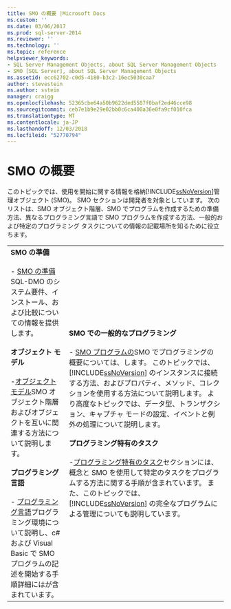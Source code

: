 ```yaml
---
title: SMO の概要 |Microsoft Docs
ms.custom: ''
ms.date: 03/06/2017
ms.prod: sql-server-2014
ms.reviewer: ''
ms.technology: ''
ms.topic: reference
helpviewer_keywords:
- SQL Server Management Objects, about SQL Server Management Objects
- SMO [SQL Server], about SQL Server Management Objects
ms.assetid: ecc62702-c0d5-4180-b3c2-16ec5030caa7
author: stevestein
ms.author: sstein
manager: craigg
ms.openlocfilehash: 52365cbe64a50b9622ded5587f0baf2ed46cce98
ms.sourcegitcommit: ceb7e1b9e29e02bb0c6ca400a36e0fa9cf010fca
ms.translationtype: MT
ms.contentlocale: ja-JP
ms.lasthandoff: 12/03/2018
ms.locfileid: "52770794"
---
```

# <a name="getting-started-in-smo"></a>SMO の概要
  このトピックでは、使用を開始に関する情報を格納[!INCLUDE[ssNoVersion](../../includes/ssnoversion-md.md)]管理オブジェクト (SMO)。 SMO セクションは開発者を対象としています。 次のリストは、SMO オブジェクト階層、SMO でプログラムを作成するための準備方法、異なるプログラミング言語で SMO プログラムを作成する方法、一般的および特定のプログラミング タスクについての情報の記載場所を知るために役立ちます。  
  
|||  
|-|-|  
|**SMO の準備**<br /><br /> -   [SMO の準備](../../database-engine/dev-guide/preparing-to-use-smo.md)SQL-DMO のシステム要件、インストール、および比較についての情報を提供します。<br /><br /> **オブジェクト モデル**<br /><br /> -[オブジェクト モデル](smo-object-model.md)SMO オブジェクト階層およびオブジェクトを互いに関連する方法について説明します。<br /><br /> **プログラミング言語**<br /><br /> -   [プログラミング言語](smo-programming-languages.md)プログラミング環境について説明し、c# および Visual Basic で SMO プログラムの記述を開始する手順詳細にはが含まれています。|**SMO での一般的なプログラミング**<br /><br /> -   [SMO プログラムの](create-program/creating-smo-programs.md)SMO でプログラミングの概要については、します。 このトピックでは、[!INCLUDE[ssNoVersion](../../includes/ssnoversion-md.md)] のインスタンスに接続する方法、およびプロパティ、メソッド、コレクションを使用する方法について説明します。 より高度なトピックでは、データ型、トランザクション、キャプチャ モードの設定、イベントと例外の処理について説明します。<br /><br /> **プログラミング特有のタスク**<br /><br /> -[プログラミング特有のタスク](tasks/programming-specific-tasks.md)セクションには、概念と SMO を使用して特定のタスクをプログラムする方法に関する手順が含まれています。 また、このトピックでは、[!INCLUDE[ssNoVersion](../../includes/ssnoversion-md.md)] の完全なプログラムによる管理についても説明しています。|  
  
  
